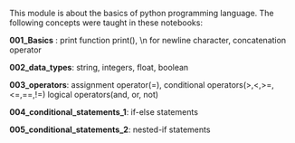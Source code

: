 This module is about the basics of python programming language. The following concepts were taught in these notebooks:

__001_Basics__ : print function print(), \n for newline character, concatenation operator

__002_data_types__: string, integers, float, boolean

__003_operators__: assignment operator(=), conditional operators(>,<,>=,<=,==,!=) logical operators(and, or, not)

__004_conditional_statements_1__: if-else statements

__005_conditional_statements_2__: nested-if statements
